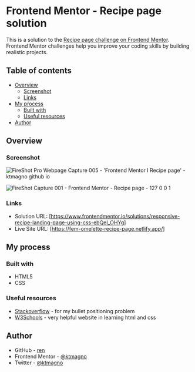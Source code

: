 # Frontend Mentor - Recipe page solution

This is a solution to the [Recipe page challenge on Frontend Mentor](https://www.frontendmentor.io/challenges/recipe-page-KiTsR8QQKm). Frontend Mentor challenges help you improve your coding skills by building realistic projects.

## Table of contents

- [Overview](#overview)
  - [Screenshot](#screenshot)
  - [Links](#links)
- [My process](#my-process)
  - [Built with](#built-with)
  - [Useful resources](#useful-resources)
- [Author](#author)

## Overview

### Screenshot

![FireShot Pro Webpage Capture 005 - 'Frontend Mentor I Recipe page' - ktmagno github io](https://github.com/ktmagno/recipe-page-challenge/assets/160462399/c8be56aa-bb69-45c3-a9e5-37c91834c1e8)

![FireShot Capture 001 - Frontend Mentor - Recipe page - 127 0 0 1](https://github.com/ktmagno/recipe-page-challenge/assets/160462399/bd7f89c2-1da9-4549-9b26-8072a098147c)

### Links

- Solution URL: [https://www.frontendmentor.io/solutions/responsive-recipe-landing-page-using-css-ebQeI_OHYg]
- Live Site URL: [https://fem-omelette-recipe-page.netlify.app/]

## My process

### Built with

- HTML5
- CSS

### Useful resources

- [Stackoverflow](https://stackoverflow.com/questions/28977320/how-do-i-get-the-bullets-of-an-unordered-list-to-center-with-the-text) - for my bullet positioning problem
- [W3Schools](https://www.w3schools.com/) - very helpful website in learning html and css

## Author

- GitHub - [ren](https://github.com/ktmagno)
- Frontend Mentor - [@ktmagno](https://www.frontendmentor.io/profile/yourusername)
- Twitter - [@ktmagno](https://www.twitter.com/yourusername)
